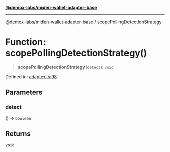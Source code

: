 [**@demox-labs/miden-wallet-adapter-base**](../README.md)

***

[@demox-labs/miden-wallet-adapter-base](../globals.md) / scopePollingDetectionStrategy

# Function: scopePollingDetectionStrategy()

> **scopePollingDetectionStrategy**(`detect`): `void`

Defined in: [adapter.ts:98](https://github.com/demox-labs/miden-wallet-adapter/blob/4e4ca8998b01f40befb8850757ab37009c071cf2/packages/core/base/adapter.ts#L98)

## Parameters

### detect

() => `boolean`

## Returns

`void`
